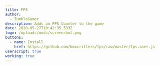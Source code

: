 ```yaml
---
title: FPS
author:
  - TumbleGamer
description: Adds an FPS Counter to the game
date: 2020-05-27T10:42:35.533Z
logo: /uploads/mods/screenshot.png
buttons:
  - name: Install
    href: https://github.com/boxcritters/fps/raw/master/fps.user.js
userscript: true
working: true
---
```

